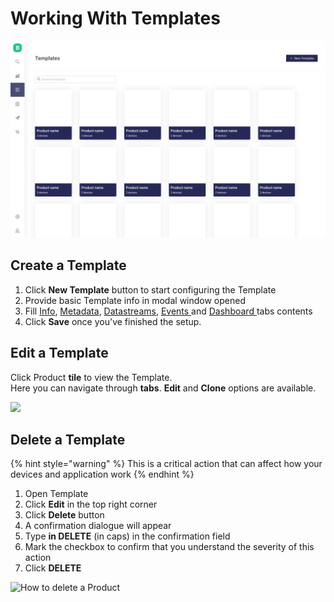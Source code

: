 # Working With Templates

![](../../.gitbook/assets/templates.png)

## Create a Template

1. Click **New Template** button to start configuring the Template
2. Provide basic Template info in modal window opened
3. Fill [Info](info/), [Metadata](metadata/), [Datastreams](datastreams/), [Events ](events/)and [Dashboard ](dashboard/)tabs contents 
4. Click **Save** once you've finished the setup.

## Edit a Template

Click Product **tile** to view the Template.  
Here you can navigate through **tabs**. **Edit** and **Clone** options are available.

![](../../.gitbook/assets/template_edit.gif)

## Delete a Template

{% hint style="warning" %}
This is a critical action that can affect how your devices and application work
{% endhint %}

1. Open Template 
2. Click **Edit** in the top right corner
3. Click **Delete** button
4. A confirmation dialogue will appear
5. Type **in DELETE** \(in caps\) in the confirmation field
6. Mark the checkbox to confirm that you understand the severity of this action
7. Click **DELETE**

![How to delete a Product](../../.gitbook/assets/product_delete.gif)



